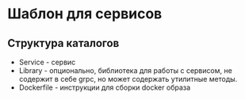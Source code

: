 # Шаблон для сервисов

## Структура каталогов

- Service - сервис
- Library - опционально, библиотека для работы с сервисом, не содержит в себе grpc, но может содержать утилитные методы.
- Dockerfile - инструкции для сборки docker образа   